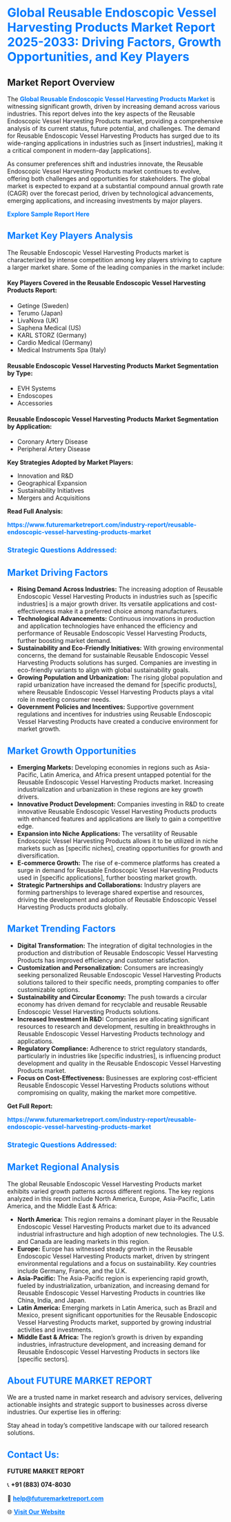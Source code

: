 <h1 style="color: #007BFF;">Global Reusable Endoscopic Vessel Harvesting Products Market Report 2025-2033: Driving Factors, Growth Opportunities, and Key Players</h1>

<section id="overview">
<h2>Market Report Overview</h2>
<p>The <a href="https://www.futuremarketreport.com/industry-report/reusable-endoscopic-vessel-harvesting-products-market" style="color: #007BFF; text-decoration: none;"><strong>Global Reusable Endoscopic Vessel Harvesting Products Market</strong></a> is witnessing significant growth, driven by increasing demand across various industries. This report delves into the key aspects of the Reusable Endoscopic Vessel Harvesting Products market, providing a comprehensive analysis of its current status, future potential, and challenges. The demand for Reusable Endoscopic Vessel Harvesting Products has surged due to its wide-ranging applications in industries such as [insert industries], making it a critical component in modern-day [applications].</p>
<p>As consumer preferences shift and industries innovate, the Reusable Endoscopic Vessel Harvesting Products market continues to evolve, offering both challenges and opportunities for stakeholders. The global market is expected to expand at a substantial compound annual growth rate (CAGR) over the forecast period, driven by technological advancements, emerging applications, and increasing investments by major players.</p>
</section>

<section id="overview">
<p><a href="https://www.futuremarketreport.com/request-sample/reportId=53095" style="color: #007BFF; text-decoration: none;"><strong>Explore Sample Report Here</strong></a></p>
</section>

<section id="key-players">
<h2 style="color: #007BFF;">Market Key Players Analysis</h2>
<p>The Reusable Endoscopic Vessel Harvesting Products market is characterized by intense competition among key players striving to capture a larger market share. Some of the leading companies in the market include:</p>
<h4>Key Players Covered in the Reusable Endoscopic Vessel Harvesting Products Report:</h4>
<ul><li>Getinge (Sweden)</li><li>Terumo (Japan)</li><li>LivaNova (UK)</li><li>Saphena Medical (US)</li><li>KARL STORZ (Germany)</li><li>Cardio Medical (Germany)</li><li>Medical Instruments Spa (Italy)</li></ul>
<h4>Reusable Endoscopic Vessel Harvesting Products Market Segmentation by Type:</h4>
<ul><li>EVH Systems</li><li>Endoscopes</li><li>Accessories</li></ul>

<h4>Reusable Endoscopic Vessel Harvesting Products Market Segmentation by Application:</h4>
<ul><li>Coronary Artery Disease</li><li>Peripheral Artery Disease</li></ul>
<p><strong>Key Strategies Adopted by Market Players:</strong></p>
<ul>
<li>Innovation and R&D</li>
<li>Geographical Expansion</li>
<li>Sustainability Initiatives</li>
<li>Mergers and Acquisitions</li>
</ul>
</section>

<section>
<p><strong>Read Full Analysis: </strong></p><a href="https://www.futuremarketreport.com/industry-report/reusable-endoscopic-vessel-harvesting-products-market" style="color: #007BFF; text-decoration: none;"><strong>https://www.futuremarketreport.com/industry-report/reusable-endoscopic-vessel-harvesting-products-market</strong></a>
<h3 style="color: #007BFF;">Strategic Questions Addressed:</h3>
</section>

<section id="driving-factors">
<h2 style="color: #007BFF;">Market Driving Factors</h2>
<ul>
<li><strong>Rising Demand Across Industries:</strong> The increasing adoption of Reusable Endoscopic Vessel Harvesting Products in industries such as [specific industries] is a major growth driver. Its versatile applications and cost-effectiveness make it a preferred choice among manufacturers.</li>
<li><strong>Technological Advancements:</strong> Continuous innovations in production and application technologies have enhanced the efficiency and performance of Reusable Endoscopic Vessel Harvesting Products, further boosting market demand.</li>
<li><strong>Sustainability and Eco-Friendly Initiatives:</strong> With growing environmental concerns, the demand for sustainable Reusable Endoscopic Vessel Harvesting Products solutions has surged. Companies are investing in eco-friendly variants to align with global sustainability goals.</li>
<li><strong>Growing Population and Urbanization:</strong> The rising global population and rapid urbanization have increased the demand for [specific products], where Reusable Endoscopic Vessel Harvesting Products plays a vital role in meeting consumer needs.</li>
<li><strong>Government Policies and Incentives:</strong> Supportive government regulations and incentives for industries using Reusable Endoscopic Vessel Harvesting Products have created a conducive environment for market growth.</li>
</ul>
</section>

<section id="growth-opportunities">
<h2 style="color: #007BFF;">Market Growth Opportunities</h2>
<ul>
<li><strong>Emerging Markets:</strong> Developing economies in regions such as Asia-Pacific, Latin America, and Africa present untapped potential for the Reusable Endoscopic Vessel Harvesting Products market. Increasing industrialization and urbanization in these regions are key growth drivers.</li>
<li><strong>Innovative Product Development:</strong> Companies investing in R&D to create innovative Reusable Endoscopic Vessel Harvesting Products products with enhanced features and applications are likely to gain a competitive edge.</li>
<li><strong>Expansion into Niche Applications:</strong> The versatility of Reusable Endoscopic Vessel Harvesting Products allows it to be utilized in niche markets such as [specific niches], creating opportunities for growth and diversification.</li>
<li><strong>E-commerce Growth:</strong> The rise of e-commerce platforms has created a surge in demand for Reusable Endoscopic Vessel Harvesting Products used in [specific applications], further boosting market growth.</li>
<li><strong>Strategic Partnerships and Collaborations:</strong> Industry players are forming partnerships to leverage shared expertise and resources, driving the development and adoption of Reusable Endoscopic Vessel Harvesting Products products globally.</li>
</ul>
</section>

<section id="trending-factors">
<h2 style="color: #007BFF;">Market Trending Factors</h2>
<ul>
<li><strong>Digital Transformation:</strong> The integration of digital technologies in the production and distribution of Reusable Endoscopic Vessel Harvesting Products has improved efficiency and customer satisfaction.</li>
<li><strong>Customization and Personalization:</strong> Consumers are increasingly seeking personalized Reusable Endoscopic Vessel Harvesting Products solutions tailored to their specific needs, prompting companies to offer customizable options.</li>
<li><strong>Sustainability and Circular Economy:</strong> The push towards a circular economy has driven demand for recyclable and reusable Reusable Endoscopic Vessel Harvesting Products solutions.</li>
<li><strong>Increased Investment in R&D:</strong> Companies are allocating significant resources to research and development, resulting in breakthroughs in Reusable Endoscopic Vessel Harvesting Products technology and applications.</li>
<li><strong>Regulatory Compliance:</strong> Adherence to strict regulatory standards, particularly in industries like [specific industries], is influencing product development and quality in the Reusable Endoscopic Vessel Harvesting Products market.</li>
<li><strong>Focus on Cost-Effectiveness:</strong> Businesses are exploring cost-efficient Reusable Endoscopic Vessel Harvesting Products solutions without compromising on quality, making the market more competitive.</li>
</ul>
</section>

<section>
<p><strong>Get Full Report: </strong></p><a href="https://www.futuremarketreport.com/industry-report/reusable-endoscopic-vessel-harvesting-products-market" style="color: #007BFF; text-decoration: none;"><strong>https://www.futuremarketreport.com/industry-report/reusable-endoscopic-vessel-harvesting-products-market</strong></a>
<h3 style="color: #007BFF;">Strategic Questions Addressed:</h3>
</section>


<section id="regional-analysis">
<h2 style="color: #007BFF;">Market Regional Analysis</h2>
<p>The global Reusable Endoscopic Vessel Harvesting Products market exhibits varied growth patterns across different regions. The key regions analyzed in this report include North America, Europe, Asia-Pacific, Latin America, and the Middle East & Africa:</p>
<ul>
<li><strong>North America:</strong> This region remains a dominant player in the Reusable Endoscopic Vessel Harvesting Products market due to its advanced industrial infrastructure and high adoption of new technologies. The U.S. and Canada are leading markets in this region.</li>
<li><strong>Europe:</strong> Europe has witnessed steady growth in the Reusable Endoscopic Vessel Harvesting Products market, driven by stringent environmental regulations and a focus on sustainability. Key countries include Germany, France, and the U.K.</li>
<li><strong>Asia-Pacific:</strong> The Asia-Pacific region is experiencing rapid growth, fueled by industrialization, urbanization, and increasing demand for Reusable Endoscopic Vessel Harvesting Products in countries like China, India, and Japan.</li>
<li><strong>Latin America:</strong> Emerging markets in Latin America, such as Brazil and Mexico, present significant opportunities for the Reusable Endoscopic Vessel Harvesting Products market, supported by growing industrial activities and investments.</li>
<li><strong>Middle East & Africa:</strong> The region’s growth is driven by expanding industries, infrastructure development, and increasing demand for Reusable Endoscopic Vessel Harvesting Products in sectors like [specific sectors].</li>
</ul>
</section>

<footer>
<h2 style="color: #007BFF;">About FUTURE MARKET REPORT</h2>
<p>We are a trusted name in market research and advisory services, delivering actionable insights and strategic support to businesses across diverse industries. Our expertise lies in offering:</p>

<p>Stay ahead in today’s competitive landscape with our tailored research solutions.</p>

<h2 style="color: #007BFF;">Contact Us:</h2>
<p><strong>FUTURE MARKET REPORT</strong></p>
<p>📞 <strong>+91 (883) 074-8030</strong></p>
<p>📧 <strong><a href="mailto:help@futuremarketreport.com" style="color: #007BFF;">help@futuremarketreport.com</a></strong></p>
<p>🌐 <strong><a href="https://www.futuremarketreport.com/" style="color: #007BFF;">Visit Our Website</a></strong></p>
</footer>